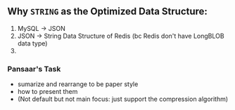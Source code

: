 ## Why `STRING` as the Optimized Data Structure:

1. MySQL -> JSON
2. JSON -> String Data Structure of Redis (bc Redis don't have LongBLOB data type)
3. 

### Pansaar's Task
- sumarize and rearrange to be paper style
- how to present them 
- (Not default but not main focus: just support the compression algorithm)
